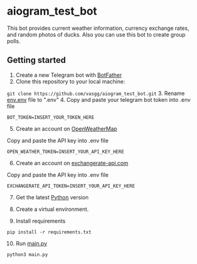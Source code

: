 # aiogram_test_bot

This bot provides current weather information, currency exchange rates, and random photos of ducks.
Also you can use this bot to create group polls.

## Getting started

1. Create a new Telegram bot with [BotFather](https://web.telegram.org/k/#@BotFather)
2. Clone this repository to your local machine:

`git clone https://github.com/vasgg/aiogram_test_bot.git`
3. Rename [env.env](aiogram_test_bot/blob/main/env.env) file to ".env"
4. Copy and paste your telegram bot token into .env file

`BOT_TOKEN=INSERT_YOUR_TOKEN_HERE`

5. Create an account on [OpenWeatherMap](https://home.openweathermap.org/users/sign_up)

Сopy and paste the API key into .env file

`OPEN_WEATHER_TOKEN=INSERT_YOUR_API_KEY_HERE`

6. Create an account on [exchangerate-api.com](https://app.exchangerate-api.com/sign-up)

Сopy and paste the API key into .env file

`EXCHANGERATE_API_TOKEN=INSERT_YOUR_API_KEY_HERE`

7. Get the latest [Python](https://www.python.org/downloads/) version

8. Create a virtual environment.

9. Install requirements

`pip install -r requirements.txt`

10. Run [main.py](aiogram_test_bot/main.py) 

`python3 main.py`


